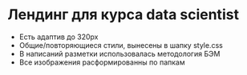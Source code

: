 # Лендинг для курса data scientist

- Есть адаптив до 320px
- Общие/повторяющиеся стили, вынесены в шапку style.css
- В написаний разметки использовалась методология БЭМ
- Все изображения расформированны по папкам
